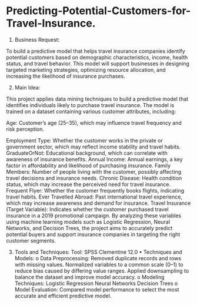 # Predicting-Potential-Customers-for-Travel-Insurance.

1. Business Request:

To build a predictive model that helps travel insurance companies identify potential customers based on demographic characteristics, income, health status, and travel behavior. This model will support businesses in designing targeted marketing strategies, optimizing resource allocation, and increasing the likelihood of insurance purchases.

2. Main Idea:

This project applies data mining techniques to build a predictive model that identifies individuals likely to purchase travel insurance. The model is trained on a dataset containing various customer attributes, including:

Age: Customer’s age (25–35), which may influence travel frequency and risk perception.

Employment Type: Whether the customer works in the private or government sector, which may reflect income stability and travel habits.
GraduateOrNot: Educational background, which can correlate with awareness of insurance benefits.
Annual Income: Annual earnings, a key factor in affordability and likelihood of purchasing insurance.
Family Members: Number of people living with the customer, possibly affecting travel decisions and insurance needs.
Chronic Disease: Health condition status, which may increase the perceived need for travel insurance.
Frequent Flyer: Whether the customer frequently books flights, indicating travel habits.
Ever Travelled Abroad: Past international travel experience, which may increase awareness and demand for insurance.
Travel Insurance (Target Variable): Indicates whether the customer purchased travel insurance in a 2019 promotional campaign.
By analyzing these variables using machine learning models such as Logistic Regression, Neural Networks, and Decision Trees, the project aims to accurately predict potential buyers and support insurance companies in targeting the right customer segments.

3. Tools and Techniques:
Tool: SPSS Clementine 12.0
•	Techniques and Models:
o	Data Preprocessing:
Removed duplicate records and rows with missing values.
Normalized variables to a common scale (0–1) to reduce bias caused by differing value ranges.
Applied downsampling to balance the dataset and improve model accuracy.
o	Modeling Techniques:
Logistic Regression
Neural Networks
Decision Trees
o	Model Evaluation:
Compared model performance to select the most accurate and efficient predictive model.
